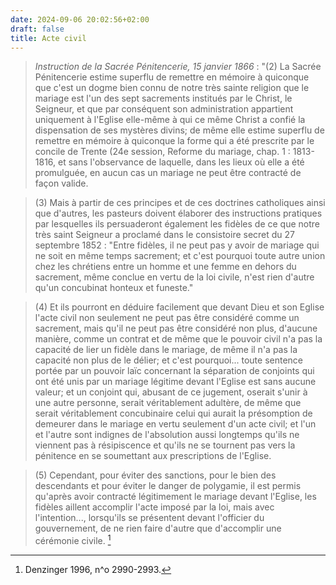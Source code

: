 ```yaml
---
date: 2024-09-06 20:02:56+02:00
draft: false
title: Acte civil
---
```





> *Instruction de la Sacrée Pénitencerie, 15 janvier 1866* : "(2) La Sacrée Pénitencerie estime superflu de remettre en mémoire à quiconque que c'est un dogme bien connu de notre très sainte religion que le mariage est l'un des sept sacrements institués par le Christ, le Seigneur, et que par conséquent son administration appartient uniquement à l'Eglise elle-même à qui ce même Christ a confié la dispensation de ses mystères divins; de même elle estime superflu de remettre en mémoire à quiconque la forme qui a été prescrite par le concile de Trente (24e session, Reforme du mariage, chap. 1 : 1813-1816, et sans l'observance de laquelle, dans les lieux où elle a été promulguée, en aucun cas un mariage ne peut être contracté de façon valide.

> (3) Mais à partir de ces principes et de ces doctrines catholiques ainsi que d'autres, les pasteurs doivent élaborer des instructions pratiques par lesquelles ils persuaderont également les fidèles de ce que notre très saint Seigneur a proclamé dans le consistoire secret du 27 septembre 1852 : "Entre fidèles, il ne peut pas y avoir de mariage qui ne soit en même temps sacrement; et c'est pourquoi toute autre union chez les chrétiens entre un homme et une femme en dehors du sacrement, même conclue en vertu de la loi civile, n'est rien d'autre qu'un concubinat honteux et funeste."

> (4) Et ils pourront en déduire facilement que devant Dieu et son Eglise l'acte civil non seulement ne peut pas être considéré comme un sacrement, mais qu'il ne peut pas être considéré non plus, d'aucune manière, comme un contrat et de même que le pouvoir civil n'a pas la capacité de lier un fidèle dans le mariage, de même il n'a pas la capacité non plus de le délier; et c'est pourquoi... toute sentence portée par un pouvoir laïc concernant la séparation de conjoints qui ont été unis par un mariage légitime devant l'Eglise est sans aucune valeur; et un conjoint qui, abusant de ce jugement, oserait s'unir à une autre personne, serait véritablement adultère, de même que serait véritablement concubinaire celui qui aurait la présomption de demeurer dans le mariage en vertu seulement d'un acte civil; et l'un et l'autre sont indignes de l'absolution aussi longtemps qu'ils ne viennent pas à résipiscence et qu'ils ne se tournent pas vers la pénitence en se soumettant aux prescriptions de l'Eglise.

> (5) Cependant, pour éviter des sanctions, pour le bien des descendants et pour éviter le danger de polygamie, il est permis qu'après avoir contracté légitimement le mariage devant l'Eglise, les fidèles aillent accomplir l'acte imposé par la loi, mais avec l'intention..., lorsqu'ils se présentent devant l'officier du gouvernement, de ne rien faire d'autre que d'accomplir une cérémonie civile. [^1]

[^1]: Denzinger 1996, n^o 2990-2993.



